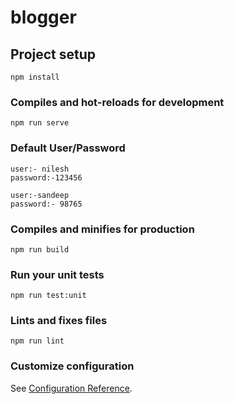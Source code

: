 # blogger

## Project setup
```
npm install
```

### Compiles and hot-reloads for development
```
npm run serve
```
### Default User/Password
```
user:- nilesh
password:-123456

user:-sandeep
password:- 98765

```
### Compiles and minifies for production
```
npm run build
```

### Run your unit tests
```
npm run test:unit
```

### Lints and fixes files
```
npm run lint
```

### Customize configuration
See [Configuration Reference](https://cli.vuejs.org/config/).
